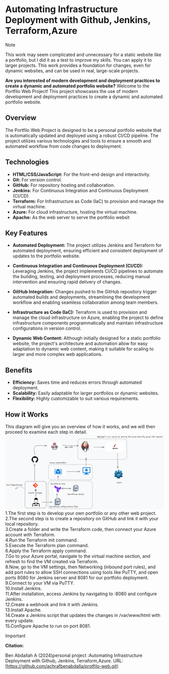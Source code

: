# Automating Infrastructure Deployment with Github, Jenkins, Terraform,Azure

> [!NOTE]
>
> This work may seem complicated and unnecessary for a static website like a portfolio, but I did it as a test to improve my skills. You can apply it to larger projects. This work provides a foundation for changes, even for dynamic websites, and can be used in real, large-scale projects.

**Are you interested of modern development and deployment practices to create a dynamic and automated portfolio website?**
Welcome to the Portfilo Web Project! This project showcases the use of modern development and deployment practices to create a dynamic and automated portfolio website.

## Overview
The Portfilo Web Project is designed to be a personal portfolio website that is automatically updated and deployed using a robust CI/CD pipeline. The project utilizes various technologies and tools to ensure a smooth and automated workflow from code changes to deployment.
## Technologies
* **HTML/CSS/JavaScript:** For the front-end design and interactivity.
* **Git:** For version control.
* **GitHub:** For repository hosting and collaboration.
* **Jenkins:** For Continuous Integration and Continuous Deployment (CI/CD).
* **Terraform:** For Infrastructure as Code (IaC) to provision and manage the virtual machine.
* **Azure:** For cloud infrastructure, hosting the virtual machine.
* **Apache:** As the web server to serve the portfolio websit

## Key Features
* **Automated Deployment:** The project utilizes Jenkins and Terraform for automated deployment, ensuring efficient and consistent deployment of updates to the portfolio website.

* **Continuous Integration and Continuous Deployment (CI/CD):** Leveraging Jenkins, the project implements CI/CD pipelines to automate the building, testing, and deployment processes, reducing manual intervention and ensuring rapid delivery of changes.

* **GitHub Integration:** Changes pushed to the GitHub repository trigger automated builds and deployments, streamlining the development workflow and enabling seamless collaboration among team members.

* **Infrastructure as Code (IaC):** Terraform is used to provision and manage the cloud infrastructure on Azure, enabling the project to define infrastructure components programmatically and maintain infrastructure configurations in version control.

* **Dynamic Web Content:** Although initially designed for a static portfolio website, the project's architecture and automation allow for easy adaptation to dynamic web content, making it suitable for scaling to larger and more complex web applications.
## Benefits
  * **Efficiency:** Saves time and reduces errors through automated deployment.
  * **Scalability:** Easily adaptable for larger portfolios or dynamic websites.
  * **Flexibility:** Highly customizable to suit various requirements.
## How it Works
This diagram will give you an overview of how it works, and we will then proceed to examine each step in detail.</br>
![how it works](img/Readme/pic.png)</br>
1.The first step is to develop your own portfolio or any other web project.</br>
2.The second step is to create a repository on GitHub and link it with your local repository.</br>
3.Create a folder and write the Terraform code, then connect your Azure account with Terraform.</br>
4.Run the Terraform init command.</br>
5.Execute the Terraform plan command.</br>
6.Apply the Terraform apply command.</br>
7.Go to your Azure portal, navigate to the virtual machine section, and refresh to find the VM created via Terraform.</br>
8.Now, go to the VM settings, then Networking (inbound port rules), and add port rules to allow SSH connections using tools like PuTTY, and open ports 8080 for Jenkins server and 8081 for our portfolio deployment.</br>
9.Connect to your VM via PuTTY.</br>
10.Install Jenkins.</br>
11.After installation, access Jenkins by navigating to <public IP address>:8080 and configure Jenkins.</br>
12.Create a webhook and link it with Jenkins.</br>
13.Install Apache.</br>
14.Create a Jenkins script that updates the changes in /var/www/html with every update.</br>
15.Configure Apache to run on port 8081.</br>
> [!important]
>
> **Citation:**
>
> Ben Abdallah A (2024)personal project :Automating Infrastructure Deployment with Github, Jenkins, Terraform,Azure. URL: [https://github.com/achrafbenabdalla/protfilo-web.git)
